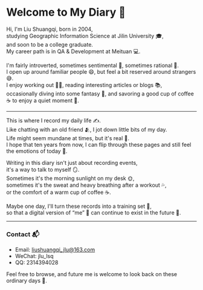 # Welcome to My Diary 📖

Hi, I'm Liu Shuangqi, born in 2004,  
studying Geographic Information Science at Jilin University 🎓,  
and soon to be a college graduate.  
My career path is in QA & Development at Meituan 💻.  

I'm fairly introverted, sometimes sentimental 💭, sometimes rational 🤔.  
I open up around familiar people 😄, but feel a bit reserved around strangers 😅.  
I enjoy working out 🏋️‍♂️, reading interesting articles or blogs 📚,  
occasionally diving into some fantasy 🌸, and savoring a good cup of coffee ☕ to enjoy a quiet moment 🌅.  

---

This is where I record my daily life ✍️.  
Like chatting with an old friend 🫂, I jot down little bits of my day.  
Life might seem mundane at times, but it's real 💛.  
I hope that ten years from now, I can flip through these pages and still feel the emotions of today 💌.  

Writing in this diary isn't just about recording events,  
it's a way to talk to myself 🪞.  
Sometimes it's the morning sunlight on my desk 🌞,  
sometimes it's the sweat and heavy breathing after a workout 💦,  
or the comfort of a warm cup of coffee ☕.  

Maybe one day, I'll turn these records into a training set 🤖,  
so that a digital version of “me” 🧬 can continue to exist in the future 🌌.  

---

### Contact 📬
- Email: liushuangqi_jlu@163.com  
- WeChat: jlu_lsq  
- QQ: 2314394028  

Feel free to browse, and future me is welcome to look back on these ordinary days 🌱.
